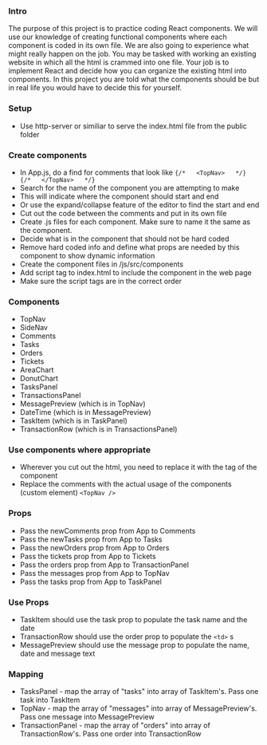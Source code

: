
### Intro
The purpose of this project is to practice coding React components. We will use our knowledge of creating functional components where each component is coded in its own file. We are also going to experience what might really happen on the job. You may be tasked with working an existing website in which all the html is crammed into one file. Your job is to implement React and decide how you can organize the existing html into components. In this project you are told what the components should be but in real life you would have to decide this for yourself.

### Setup
* Use http-server or similiar to serve the index.html file from the public folder

### Create components
* In App.js, do a find for comments that look like `{/*   <TopNav>   */}  {/*   </TopNav>   */}`
* Search for the name of the component you are attempting to make
* This will indicate where the component should start and end
* Or use the expand/collapse feature of the editor to find the start and end
* Cut out the code between the comments and put in its own file
* Create .js files for each component. Make sure to name it the same as the component.
* Decide what is in the component that should not be hard coded
* Remove hard coded info and define what props are needed by this component to show dynamic information
* Create the component files in /js/src/components
* Add script tag to index.html to include the component in the web page
* Make sure the script tags are in the correct order


### Components
* TopNav
* SideNav
* Comments
* Tasks
* Orders
* Tickets
* AreaChart
* DonutChart
* TasksPanel
* TransactionsPanel
* MessagePreview (which is in TopNav)
* DateTime (which is in MessagePreview)
* TaskItem (which is in TaskPanel)
* TransactionRow (which is in TransactionsPanel)

### Use components where appropriate
* Wherever you cut out the html, you need to replace it with the tag of the component
* Replace the comments with the actual usage of the components (custom element) `<TopNav />`

### Props
* Pass the newComments prop from App to Comments
* Pass the newTasks prop from App to Tasks
* Pass the newOrders prop from App to Orders
* Pass the tickets prop from App to Tickets
* Pass the orders prop from App to TransactionPanel
* Pass the messages prop from App to TopNav
* Pass the tasks prop from App to TaskPanel

### Use Props
* TaskItem should use the task prop to populate the task name and the date
* TransactionRow should use the order prop to populate the `<td>` s
* MessagePreview should use the message prop to populate the name, date and message text

### Mapping
* TasksPanel - map the array of "tasks" into array of TaskItem's. Pass one task into TaskItem
* TopNav - map the array of "messages" into array of MessagePreview's. Pass one message into MessagePreview
* TransactionPanel - map the array of "orders" into array of TransactionRow's. Pass one order into TransactionRow



